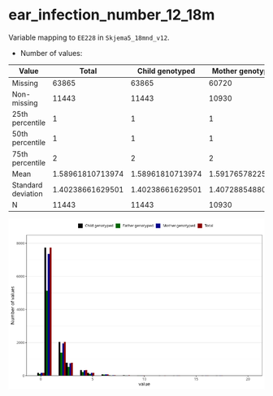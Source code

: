 # ear_infection_number_12_18m
Variable mapping to `EE228` in `Skjema5_18mnd_v12`.
- Number of values:

| Value | Total | Child genotyped | Mother genotyped | Father genotyped |
| ----- | ----- | --------------- | ---------------- | ---------------- |
| Missing | 63865 | 63865 | 60720 | 42456 |
| Non-missing | 11443 | 11443 | 10930 | 7628 |
| 25th percentile | 1 | 1 | 1 | 1 |
| 50th percentile | 1 | 1 | 1 | 1 |
| 75th percentile | 2 | 2 | 2 | 2 |
| Mean | 1.58961810713974 | 1.58961810713974 | 1.59176578225069 | 1.58390141583639 |
| Standard deviation | 1.40238661629501 | 1.40238661629501 | 1.40728854880693 | 1.37935588905088 |
| N | 11443 | 11443 | 10930 | 7628 |



![](ear_infection_number_12_18m_n.png)



